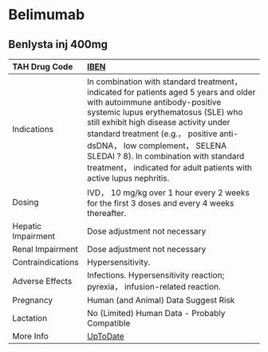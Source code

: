 # Belimumab

## Benlysta inj 400mg

| TAH Drug Code      | [IBEN](https://www.tahsda.org.tw/drugs/hissearch.php?drug_code=IBEN)                                                                                                                                                                                                                                                                                                                               |
|:-------------------|:---------------------------------------------------------------------------------------------------------------------------------------------------------------------------------------------------------------------------------------------------------------------------------------------------------------------------------------------------------------------------------------------------|
| Indications        | In combination with standard treatment， indicated for patients aged 5 years and older with autoimmune antibody-positive systemic lupus erythematosus (SLE) who still exhibit high disease activity under standard treatment (e.g.， positive anti-dsDNA， low complement， SELENA SLEDAI ? 8). In combination with standard treatment， indicated for adult patients with active lupus nephritis. |
| Dosing             | IVD， 10 mg/kg over 1 hour every 2 weeks for the first 3 doses and every 4 weeks thereafter.                                                                                                                                                                                                                                                                                                       |
| Hepatic Impairment | Dose adjustment not necessary                                                                                                                                                                                                                                                                                                                                                                      |
| Renal Impairment   | Dose adjustment not necessary                                                                                                                                                                                                                                                                                                                                                                      |
| Contraindications  | Hypersensitivity.                                                                                                                                                                                                                                                                                                                                                                                  |
| Adverse Effects    | Infections. Hypersensitivity reaction; pyrexia， infusion-related reaction.                                                                                                                                                                                                                                                                                                                        |
| Pregnancy          | Human (and Animal) Data Suggest Risk                                                                                                                                                                                                                                                                                                                                                               |
| Lactation          | No (Limited) Human Data - Probably Compatible                                                                                                                                                                                                                                                                                                                                                      |
| More Info          | [UpToDate](https://www.uptodate.com/contents/belimumab-drug-information)                                                                                                                                                                                                                                                                                                                           |

